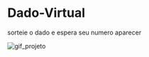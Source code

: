 # Dado-Virtual
sorteie o dado e espera seu numero aparecer 

![gif_projeto](https://user-images.githubusercontent.com/102765022/216469194-251ade47-6e49-48c1-a0d2-edd1bb9fcb85.gif)
